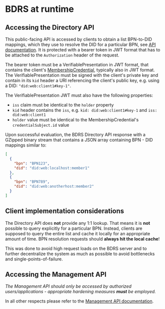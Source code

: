 # BDRS at runtime

## Accessing the Directory API

This public-facing API is accessed by clients to obtain a list BPN-to-DID mappings, which they use to resolve the DID
for a particular BPN,
see [API documentation](https://eclipse-tractusx.github.io/bpn-did-resolution-service/openapi/directory-api/).
It is protected with a bearer token in JWT format that has to be attached to the `Authorization` header of the request.

The bearer token must be a VerifiablePresentation in JWT format, that contains the
client's [MembershipCredential](https://github.com/eclipse-tractusx/tractusx-profiles/blob/main/cx/credentials/schema/credentials/membership.credential.schema.json),
typically also in JWT format. The VerifiablePresentation must be signed with the client's private key and contain in
its `kid` header a URI referencing the client's public key, e.g. using a DID: `"did:web:client1#key-1"`.

The VerifiablePresentation JWT must also have the following properties:

- `iss` claim must be identical to the `holder` property
- `kid` header contains the `iss`, e.g. `kid: did:web:client1#key-1` and `iss: did:web:client1`
- `holder` value must be identical to the MembershipCredential's `credentialSubject.id` value

Upon successful evaluation, the BDRS Directory API response with a GZipped binary stream that contains a JSON array
containing BPN - DID mappings similar to:

```json
[
  {
    "bpn": "BPN123",
    "did": "did:web:localhost:member1"
  },
  {
    "bpn": "BPN789",
    "did": "did:web:anotherhost:member2"
  }
]
```

## Client implementation considerations

The Directory API does **not** provide any 1:1 lookup. That means it is **not** possible to query explicitly for a
particular BPN. Instead, clients are supposed to query the entire list and cache it locally for an appropriate amount of
time. BPN resolution requests should **always hit the local cache**!

This was done to avoid high request loads on the BDRS server and to further decentralize the system as much as possible
to avoid bottlenecks and single-points-of-failure.

## Accessing the Management API

_The Management API should only be accessed by authorized users/applications - appropriate hardening measures **must** be
employed._

In all other respects please refer to
the [Management API documentation](https://eclipse-tractusx.github.io/bpn-did-resolution-service/openapi/management-api/).
